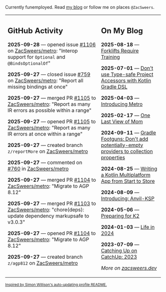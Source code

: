 Currently funemployed. Read [my blog](https://zacsweers.dev/) or follow me on places `@ZacSweers`.

<table><tr><td valign="top" width="60%">

## GitHub Activity
<!-- githubActivity starts -->
**2025-09-28** — opened issue [#1106](https://github.com/ZacSweers/metro/issues/1106) on [ZacSweers/metro](https://github.com/ZacSweers/metro): "Interop support for `Optional` and `@BindsOptionalOf`"

**2025-09-27** — closed issue [#759](https://github.com/ZacSweers/metro/issues/759) on [ZacSweers/metro](https://github.com/ZacSweers/metro): "Report all missing bindings at once"

**2025-09-27** — merged PR [#1105](https://github.com/ZacSweers/metro/pull/1105) to [ZacSweers/metro](https://github.com/ZacSweers/metro): "Report as many IR errors as possible within a range"

**2025-09-27** — opened PR [#1105](https://github.com/ZacSweers/metro/pull/1105) to [ZacSweers/metro](https://github.com/ZacSweers/metro): "Report as many IR errors at once within a range"

**2025-09-27** — created branch `z/reportMore` on [ZacSweers/metro](https://github.com/ZacSweers/metro)

**2025-09-27** — commented on [#760](https://github.com/ZacSweers/metro/issues/760#issuecomment-3342063317) in [ZacSweers/metro](https://github.com/ZacSweers/metro)

**2025-09-27** — merged PR [#1104](https://github.com/ZacSweers/metro/pull/1104) to [ZacSweers/metro](https://github.com/ZacSweers/metro): "Migrate to AGP 8.12"

**2025-09-27** — merged PR [#1103](https://github.com/ZacSweers/metro/pull/1103) to [ZacSweers/metro](https://github.com/ZacSweers/metro): "chore(deps): update dependency markupsafe to v3.0.3"

**2025-09-27** — opened PR [#1104](https://github.com/ZacSweers/metro/pull/1104) to [ZacSweers/metro](https://github.com/ZacSweers/metro): "Migrate to AGP 8.12"

**2025-09-27** — created branch `z/agp812` on [ZacSweers/metro](https://github.com/ZacSweers/metro)
<!-- githubActivity ends -->
</td><td valign="top" width="40%">

## On My Blog
<!-- blog starts -->
**2025-08-18** — [Forklifts Require Training](https://www.zacsweers.dev/forklifts-require-training/)

**2025-07-01** — [Don't use Type-safe Project Accessors with Kotlin Gradle DSL](https://www.zacsweers.dev/dont-use-type-safe-project-accessors-with-kotlin-gradle-dsl/)

**2025-04-03** — [Introducing Metro](https://www.zacsweers.dev/introducing-metro/)

**2025-02-17** — [One Last View of Mom](https://www.zacsweers.dev/one-last-view-of-mom/)

**2024-09-11** — [Gradle Footguns: Don't add potentially-empty providers to collection properties](https://www.zacsweers.dev/gradle-footgun-adding-empty-providers-to-collection-properties/)

**2024-08-25** — [Writing a Kotlin Multiplatform App from Start to Store](https://www.zacsweers.dev/writing-a-kotlin-multiplatform-app-from-start-to-store/)

**2024-08-09** — [Introducing: Anvil-KSP](https://www.zacsweers.dev/introducing-anvil-ksp/)

**2024-05-06** — [Preparing for K2](https://www.zacsweers.dev/preparing-for-k2/)

**2024-01-03** — [Life in 2024](https://www.zacsweers.dev/life-in-2024/)

**2023-07-09** — [Catching Up on CatchUp: 2023](https://www.zacsweers.dev/catching-up-on-catchup-2023/)
<!-- blog ends -->
_More on [zacsweers.dev](https://zacsweers.dev/)_
</td></tr></table>

<sub><a href="https://simonwillison.net/2020/Jul/10/self-updating-profile-readme/">Inspired by Simon Willison's auto-updating profile README.</a></sub>